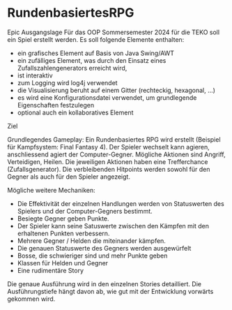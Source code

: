 # RundenbasiertesRPG
Epic
Ausgangslage
Für das OOP Sommersemester 2024 für die TEKO soll ein Spiel erstellt werden. Es soll folgende Elemente enthalten:
-	ein grafisches Element auf Basis von Java Swing/AWT
-	 ein zufälliges Element, was durch den Einsatz eines Zufallszahlengenerators erreicht wird,
-	 ist interaktiv 
-	zum Logging wird log4j verwendet
-	 die Visualisierung beruht auf einem Gitter (rechteckig, hexagonal, ...)
-	es wird eine Konfigurationsdatei verwendet, um grundlegende Eigenschaften festzulegen
-	 optional auch ein kollaboratives Element

Ziel

Grundlegendes Gameplay:
Ein Rundenbasiertes RPG wird erstellt (Beispiel für Kampfsystem: Final Fantasy 4). Der Spieler wechselt kann agieren, anschliessend agiert der Computer-Gegner. Mögliche Aktionen sind Angriff, Verteidigen, Heilen. Die jeweiligen Aktionen haben eine Trefferchance (Zufallsgenerator).
Die verbleibenden Hitpoints werden sowohl für den Gegner als auch für den Spieler angezeigt. 

Mögliche weitere Mechaniken:
-	Die Effektivität der einzelnen Handlungen werden von Statuswerten des Spielers und der Computer-Gegners bestimmt.
-	Besiegte Gegner geben Punkte.
-	Der Spieler kann seine Satuswerte zwischen den Kämpfen mit den erhaltenen Punkten verbessern.
-	Mehrere Gegner / Helden die miteinander kämpfen.
-	Die genauen Statuswerte des Gegners werden ausgewürfelt
-	Bosse, die schwieriger sind und mehr Punkte geben
-	Klassen für Helden und Gegner
-	Eine rudimentäre Story


Die genaue Ausführung wird in den einzelnen Stories detailliert. Die Ausführungstiefe hängt davon ab, wie gut mit der Entwicklung vorwärts gekommen wird.
